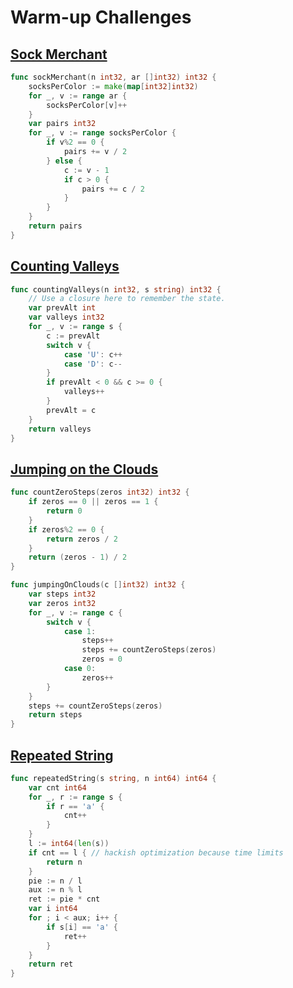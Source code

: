 # Warm-up Challenges

## [Sock Merchant](https://www.hackerrank.com/challenges/sock-merchant/problem?h_l=interview&playlist_slugs%5B%5D=interview-preparation-kit&playlist_slugs%5B%5D=warmup)

```go
func sockMerchant(n int32, ar []int32) int32 {
    socksPerColor := make(map[int32]int32)
    for _, v := range ar {
        socksPerColor[v]++
    }
    var pairs int32
    for _, v := range socksPerColor {
        if v%2 == 0 {
            pairs += v / 2
        } else {
            c := v - 1
            if c > 0 {
                pairs += c / 2
            }
        }
    }
    return pairs
}
```

## [Counting Valleys](https://www.hackerrank.com/challenges/counting-valleys/problem?h_l=interview&playlist_slugs%5B%5D=interview-preparation-kit&playlist_slugs%5B%5D=warmup)

```go
func countingValleys(n int32, s string) int32 {
    // Use a closure here to remember the state.
    var prevAlt int
    var valleys int32
    for _, v := range s {
        c := prevAlt
        switch v {
            case 'U': c++
            case 'D': c--
        }
        if prevAlt < 0 && c >= 0 {
            valleys++
        }
        prevAlt = c
    }
    return valleys
}
```

## [Jumping on the Clouds](https://www.hackerrank.com/challenges/jumping-on-the-clouds/problem?h_l=interview&playlist_slugs%5B%5D=interview-preparation-kit&playlist_slugs%5B%5D=warmup)

```go
func countZeroSteps(zeros int32) int32 {
    if zeros == 0 || zeros == 1 {
        return 0
    }
    if zeros%2 == 0 {
        return zeros / 2
    }
    return (zeros - 1) / 2
}

func jumpingOnClouds(c []int32) int32 {
    var steps int32
    var zeros int32
    for _, v := range c {
        switch v {
            case 1:
                steps++
                steps += countZeroSteps(zeros)
                zeros = 0
            case 0:
                zeros++
        }
    }
    steps += countZeroSteps(zeros)
    return steps
}
```

## [Repeated String](https://www.hackerrank.com/challenges/repeated-string/problem?h_l=interview&playlist_slugs%5B%5D=interview-preparation-kit&playlist_slugs%5B%5D=warmup)

```go
func repeatedString(s string, n int64) int64 {
    var cnt int64
    for _, r := range s {
        if r == 'a' {
            cnt++
        }
    }
    l := int64(len(s))
    if cnt == l { // hackish optimization because time limits
        return n
    }
    pie := n / l
    aux := n % l
    ret := pie * cnt
    var i int64
    for ; i < aux; i++ {
        if s[i] == 'a' {
            ret++
        }
    }
    return ret
}
```
